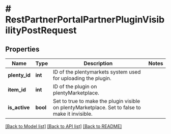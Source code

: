 # # RestPartnerPortalPartnerPluginVisibilityPostRequest

## Properties

Name | Type | Description | Notes
------------ | ------------- | ------------- | -------------
**plenty_id** | **int** | ID of the plentymarkets system used for uploading the plugin. |
**item_id** | **int** | ID of the plugin on plentyMarketplace. |
**is_active** | **bool** | Set to true to make the plugin visible on plentyMarketplace. Set to false to make it invisible. |

[[Back to Model list]](../../README.md#models) [[Back to API list]](../../README.md#endpoints) [[Back to README]](../../README.md)
